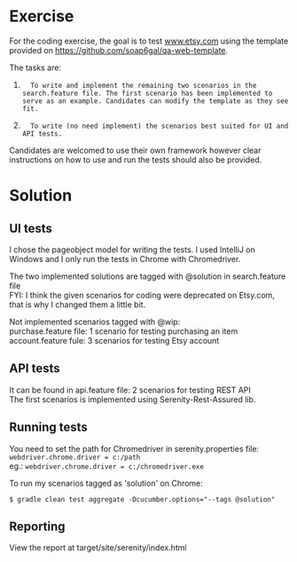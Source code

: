 # Exercise
For the coding exercise, the goal is to test www.etsy.com using the template provided on https://github.com/soap6gal/qa-web-template.

The tasks are:

1.       To write and implement the remaining two scenarios in the search.feature file. The first scenario has been implemented to serve as an example. Candidates can modify the template as they see fit.
2.       To write (no need implement) the scenarios best suited for UI and API tests.

Candidates are welcomed to use their own framework however clear instructions on how to use and run the tests should also be provided.

# Solution

## UI tests
I chose the pageobject model for writing the tests. I used IntelliJ on Windows and I only run the tests in Chrome with Chromedriver.

The two implemented solutions are tagged with @solution in search.feature file<br />
FYI: I think the given scenarios for coding were deprecated on Etsy.com, that is why I changed them a little bit.<br />

Not implemented scenarios tagged with @wip:<br />
purchase.feature file: 1 scenario for testing purchasing an item<br />
account.feature fule: 3 scenarios for testing Etsy account<br />

## API tests

It can be found in api.feature file: 2 scenarios for testing REST API<br />
The first scenarios is implemented using Serenity-Rest-Assured lib.<br />

## Running tests

You need to set the path for Chromedriver in serenity.properties file:
`webdriver.chrome.driver = c:/path`<br />
eg.: `webdriver.chrome.driver = c:/chromedriver.exe`<br />

To run my scenarios tagged as 'solution' on Chrome:

`$ gradle clean test aggregate -Dcucumber.options="--tags @solution"`

## Reporting

View the report at target/site/serenity/index.html


